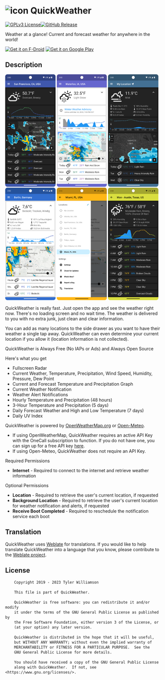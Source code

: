 <img src="./fastlane/metadata/android/en-US/images/icon.png" alt="icon" height="60"> QuickWeather
=================
[![GPLv3 License](https://img.shields.io/badge/License-GPL%20v3-yellow.svg)](https://opensource.org/licenses/)[![GitHub Release](https://img.shields.io/github/release/TylerWilliamson/QuickWeather.svg?style=flat)]()

 Weather at a glance! Current and forecast weather for anywhere in the world!

[<img src="https://fdroid.gitlab.io/artwork/badge/get-it-on.png"
     alt="Get it on F-Droid"
     height="80">](https://f-droid.org/packages/com.ominous.quickweather/)
[<img src="https://play.google.com/intl/en_us/badges/images/generic/en-play-badge.png"
     alt="Get it on Google Play"
     height="80">](https://play.google.com/store/apps/details?id=com.ominous.quickweather)

Description
---
<img src="./fastlane/metadata/android/en-US/images/phoneScreenshots/1.png" alt="icon" height="360"> <img src="./fastlane/metadata/android/en-US/images/phoneScreenshots/2.png" alt="icon" height="360"> <img src="./fastlane/metadata/android/en-US/images/phoneScreenshots/3.png" alt="icon" height="360"> <img src="./fastlane/metadata/android/en-US/images/phoneScreenshots/4.png" alt="icon" height="360"> <img src="./fastlane/metadata/android/en-US/images/phoneScreenshots/5.png" alt="icon" height="360"> <img src="./fastlane/metadata/android/en-US/images/phoneScreenshots/6.png" alt="icon" height="360">

QuickWeather is really fast. Just open the app and see the weather right now. There's no loading screen and no wait time. The weather is delivered to you with no extra junk, just clean and clear information.

You can add as many locations to the side drawer as you want to have their weather a single tap away. QuickWeather can even determine your current location if you allow it (location information is not collected).

QuickWeather is Always Free (No IAPs or Ads) and Always Open Source

Here's what you get

* Fullscreen Radar
* Current Weather, Temperature, Precipitation, Wind Speed, Humidity, Pressure, Dew Point
* Current and Forecast Temperature and Precipitation Graph
* Current Weather Notification
* Weather Alert Notifications
* Hourly Temperature and Precipitation (48 hours)
* 3-Hour Temperature and Precipitation (5 days)
* Daily Forecast Weather and High and Low Temperature (7 days)
* Daily UV Index

QuickWeather is powered by <a href="https://openweathermap.org/">OpenWeatherMap.org</a> or <a href="https://open-meteo.com/">Open-Meteo</a>. 
* If using OpenWeatherMap, QuickWeather requires an active API Key with the OneCall subscription to function. If you do not have one, you can sign up for a free API key <a href="https://home.openweathermap.org/subscriptions/unauth_subscribe/onecall_30/base">here</a>.
* If using Open-Meteo, QuickWeather does not require an API Key.


Required Permissions
* **Internet** - Required to connect to the internet and retrieve weather information

Optional Permissions
* **Location** - Required to retrieve the user's current location, if requested
* **Background Location** - Required to retrieve the user's current location for weather notification and alerts, if requested
* **Receive Boot Completed** - Required to reschedule the notification service each boot

Translation
---
QuickWeather uses [Weblate](https://weblate.org/) for translations. If you would like to help translate QuickWeather into a language that you know, please contribute to the [Weblate project](https://hosted.weblate.org/projects/quickweather/).

License
---
```
    Copyright 2019 - 2023 Tyler Williamson

    This file is part of QuickWeather.

    QuickWeather is free software: you can redistribute it and/or modify
    it under the terms of the GNU General Public License as published by
    the Free Software Foundation, either version 3 of the License, or
    (at your option) any later version.

    QuickWeather is distributed in the hope that it will be useful,
    but WITHOUT ANY WARRANTY; without even the implied warranty of
    MERCHANTABILITY or FITNESS FOR A PARTICULAR PURPOSE.  See the
    GNU General Public License for more details.

    You should have received a copy of the GNU General Public License
    along with QuickWeather.  If not, see <https://www.gnu.org/licenses/>.
```
